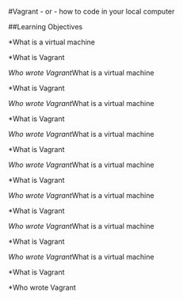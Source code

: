 #Vagrant - or - how to code in your local computer

##Learning Objectives

*What is a virtual machine

*What is Vagrant

*Who wrote Vagrant*What is a virtual machine

*What is Vagrant

*Who wrote Vagrant*What is a virtual machine

*What is Vagrant

*Who wrote Vagrant*What is a virtual machine

*What is Vagrant

*Who wrote Vagrant*What is a virtual machine

*What is Vagrant

*Who wrote Vagrant*What is a virtual machine

*What is Vagrant

*Who wrote Vagrant*What is a virtual machine

*What is Vagrant

*Who wrote Vagrant*What is a virtual machine

*What is Vagrant

*Who wrote Vagrant
